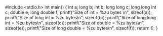 #include <stdio.h>
int main() 
{ 
int a; 
long b; 
int b; 
long long c;
long long int c; 
double e; 
long double f; 
printf("Size of int = %zu bytes \n", sizeof(a)); printf("Size of long int = %zu bytes\n", sizeof(b)); printf("Size of long long int = %zu bytes\n", sizeof(c)); printf("Size of double = %zu bytes\n", sizeof(e)); printf("Size of long double = %zu bytes\n", sizeof(f)); return 0; 
}
